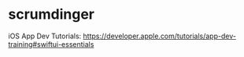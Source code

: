# scrumdinger
iOS App Dev Tutorials: https://developer.apple.com/tutorials/app-dev-training#swiftui-essentials
